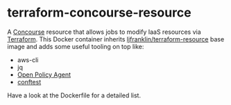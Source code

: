# terraform-concourse-resource

A [Concourse](http://concourse.ci/) resource that allows jobs to modify IaaS resources via [Terraform](https://www.terraform.io/). This Docker container inherits [ljfranklin/terraform-resource](https://github.com/ljfranklin/terraform-resource/blob/master/docker-prod/Dockerfile) base image and adds some useful tooling on top like:

* aws-cli
* jq
* [Open Policy Agent](https://www.openpolicyagent.org/)
* [conftest](https://www.conftest.dev/) 

Have a look at the Dockerfile for a detailed list.
